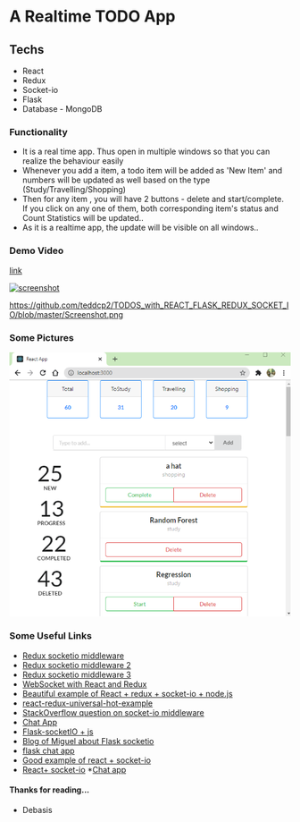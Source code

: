 # A Realtime TODO App

## Techs

- React
- Redux
- Socket-io
- Flask
- Database - MongoDB

### Functionality

- It is a real time app. Thus open in multiple windows so that you can realize the behaviour easily
- Whenever you add a item, a todo item will be added as 'New Item' and numbers will be updated as well based on the type (Study/Travelling/Shopping)
- Then for any item , you will have 2 buttons - delete and start/complete. If you click on any one of them, both corresponding item's status and Count Statistics will be updated..
- As it is a realtime app, the update will be visible on all windows..

### Demo Video

[link](https://github.com/teddcp2/TODOS_with_REACT_FLASK_REDUX_SOCKET_IO/blob/master/FLASK_REACT_REDUX_SOCKET-io.mp4)

[![screenshot](http://img.youtube.com/vi/xSl22WxPR-Q/0.jpg)](http://www.youtube.com/watch?v=xSl22WxPR-Q)

https://github.com/teddcp2/TODOS_with_REACT_FLASK_REDUX_SOCKET_IO/blob/master/Screenshot.png

### Some Pictures

![img](./Screenshot.png)

### Some Useful Links

- [Redux socketio middleware](https://gist.github.com/markerikson/3df1cf5abbac57820a20059287b4be58)
- [Redux socketio middleware 2](https://stackoverflow.com/questions/51831824/where-to-store-class-instance-for-reusability-in-redux)
- [Redux socketio middleware 3](https://dev.to/aduranil/how-to-use-websockets-with-redux-a-step-by-step-guide-to-writing-understanding-connecting-socket-middleware-to-your-project-km3)
- [WebSocket with React and Redux](https://www.pluralsight.com/guides/using-web-sockets-in-your-reactredux-app)
- [Beautiful example of React + redux + socket-io + node.js](https://medium.com/@gethylgeorge/using-socket-io-in-react-redux-app-to-handle-real-time-data-c0e734297795)
- [react-redux-universal-hot-example](https://github.com/erikras/react-redux-universal-hot-example/blob/master/src/redux/middleware/clientMiddleware.js)
- [StackOverflow question on socket-io middleware](https://stackoverflow.com/q/37876889/12210002)
- [Chat App](https://www.freecodecamp.org/news/build-a-chat-app-with-react-typescript-and-socket-io-d7e1192d288/)
- [Flask-socketIO + js](https://medium.com/@abhishekchaudhary_28536/building-apps-using-flask-socketio-and-javascript-socket-io-part-1-ae448768643)
- [Blog of Miguel about Flask socketio](https://blog.miguelgrinberg.com/post/easy-websockets-with-flask-and-gevent)
- [flask chat app](https://codeburst.io/building-your-first-chat-application-using-flask-in-7-minutes-f98de4adfa5d)
- [Good example of react + socket-io](https://www.freecodecamp.org/news/how-to-create-a-realtime-app-using-socket-io-react-node-mongodb-a10c4a1ab676/)
- [React+ socket-io](https://www.valentinog.com/blog/socket-react/) \*[Chat app](https://dev.to/captainpandaz/a-socket-io-tutorial-that-isn-t-a-chat-app-with-react-js-58jh)

#### Thanks for reading...

- Debasis
